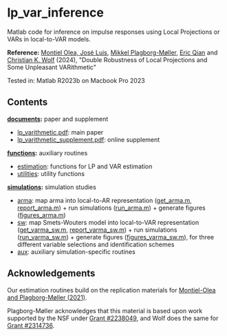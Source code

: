 # lp_var_inference

Matlab code for inference on impulse responses using Local Projections or VARs in local-to-VAR models.

**Reference:**
[Montiel Olea, José Luis](https://www.joseluismontielolea.com), [Mikkel Plagborg-Møller](https://www.mikkelpm.com), [Eric Qian](https://www.eric-qian.com) and [Christian K. Wolf](https://www.christiankwolf.com/) (2024), "Double Robustness of Local Projections and Some Unpleasant VARithmetic"

Tested in: Matlab R2023b on Macbook Pro 2023

## Contents

**[documents](documents):** paper and supplement
- [lp_varithmetic.pdf](documents/lp_varithmetic.pdf): main paper
- [lp_varithmetic_supplement.pdf](documents/lp_varithmetic_supplement.pdf): online supplement

**[functions](functions):** auxiliary routines
- [estimation](functions/estimation): functions for LP and VAR estimation
- [utilities](functions/utilities): utility functions

**[simulations](simulations):** simulation studies
- [arma](simulations/arma): map arma into local-to-AR representation ([get_arma.m](simulations/arma/inputs/get_arma.m), [report_arma.m](simulations/arma/inputs/report_arma.m)) + run simulations ([run_arma.m](simulations/arma/run_arma.m)) + generate figures ([figures_arma.m](simulations/arma/figures_arma.m))
- [sw](simulations/sw_lshock): map Smets-Wouters model into local-to-VAR representation ([get_varma_sw.m](simulations/sw_lshock/inputs/get_varma_sw.m), [report_varma_sw.m](simulations/sw_lshock/inputs/report_varma_sw.m)) + run simulations ([run_varma_sw.m](simulations/sw_lshock/run_varma.m)) + generate figures ([figures_varma_sw.m](simulations/sw_lshock/figures_varma.m)), for three different variable selections and identification schemes
- [aux](simulations/aux): auxiliary simulation-specific routines

## Acknowledgements
Our estimation routines build on the replication materials for [Montiel-Olea and Plagborg-Møller (2021)](https://github.com/jm4474/Lag-augmented_LocalProjections).

Plagborg-Møller acknowledges that this material is based upon work supported by the NSF under [Grant #2238049](https://www.nsf.gov/awardsearch/showAward?AWD_ID=2238049), and Wolf does the same for [Grant #2314736](https://www.nsf.gov/awardsearch/showAward?AWD_ID=2314736).
